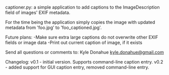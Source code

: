 captioner.py: a simple application to add captions to the ImageDescription
field of images' EXIF metadata.

For the time being the application simply copies the image with updated
metadata from 'foo.jpg' to 'foo_captioned.jpg'.

Future plans:
-Make sure extra large captions do not overwrite other EXIF fields or image
      data
-Print out current caption of image, if it exists

Send all questions or comments to:
Kyle Donahue
kyle.donahue@gmail.com

Changelog:
v0.1 - initial version.  Supports command-line caption entry.
v0.2 - added support for GUI caption entry, removed command-line entry.